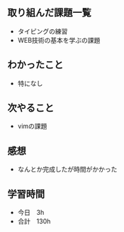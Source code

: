 ## 取り組んだ課題一覧
- タイピングの練習
- WEB技術の基本を学ぶの課題
## わかったこと
- 特になし
## 次やること
-  vimの課題
## 感想
-  なんとか完成したが時間がかかった
## 学習時間
- 今日　3h
- 合計　130h
